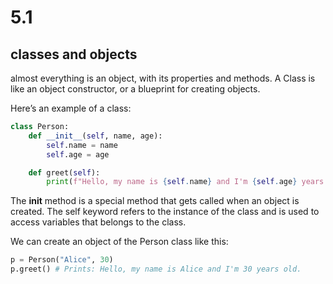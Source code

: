 # 5.1
## classes and objects
almost everything is an object, with its properties and methods. A Class is like an object constructor, or a blueprint for creating objects.

Here’s an example of a class:
````python
class Person:
    def __init__(self, name, age):
        self.name = name
        self.age = age

    def greet(self):
        print(f"Hello, my name is {self.name} and I'm {self.age} years old.")
````
The __init__ method is a special method that gets called when an object is created. The self keyword refers to the instance of the class and is used to access variables that belongs to the class.

We can create an object of the Person class like this:
````python
p = Person("Alice", 30)
p.greet() # Prints: Hello, my name is Alice and I'm 30 years old.
````
